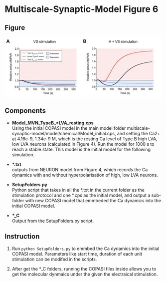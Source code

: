 
# Multiscale-Synaptic-Model Figure 6

## Figure
![alt text](./outputs/Fig-6.png)


## Components


- **Model_MVN_TypeB_\*LVA_resting.cps**<br/>
	Using the initial COPASI model in the main model folder multiscale-synaptic-model/model/chemical/Model_initial.cps, and setting the Ca2+ at 4.16e-9, 1.34e-9 M, which is the resting Ca level of Type B high LVA, low LVA neurons (calculated in Figure 4). Run the model for 1000 s to reach a stable state. This model is the initial model for the following simulation. 

- **\*.txt**<br/>
	outputs from NEURON model from Figure 4, which records the Ca dynamics with and without hyperpolarisation of high, low LVA neurons.

- **SetupFolders.py**<br/>
	Python script that takes in all the \*.txt in the current folder as the stimulation protocol and one \*.cps as the initial model, and output a sub-folder with new COPASI model that emmbeded the Ca dynamics into the initial COPASI model.

- **\*\_C**<br/>
	Output from the SetupFolders.py script.

## Instruction

1. Run `python SetupFolders.py` to emmbed the Ca dynamics into the initial COPASI model. Parameters like start time, duration of each unit stimulation can be modifed in the scripts.

2. After get the \*\_C folders, running the COPASI files inside allows you to get the molecular dynmaics under the given the electraical stimulation.

